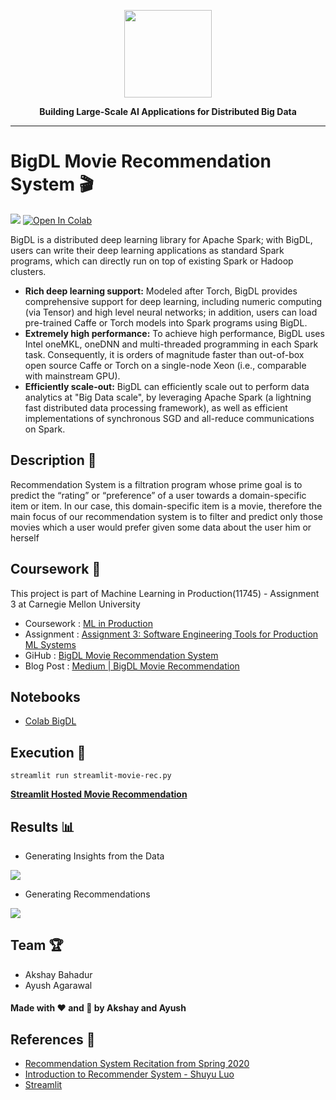 <div align="center">

<p align="center"> <img src="https://bigdl-project.github.io/img/bigdl_logo.png" height="140px"><br></p>

**Building Large-Scale AI Applications for Distributed Big Data**

</div>

---

# BigDL Movie Recommendation System 🎬
[![](https://img.shields.io/badge/BigDL-MovieRec-brightgreen)](https://share.streamlit.io/akshaybahadur21/bigdl-movie-rec/main/streamlit-movie-rec.py) 
[![Open In Colab](https://github.com/namanarora97/Data-Science-Notebooks/blob/main/assets/colab-badge.svg)](https://colab.research.google.com/drive/1c-Qh6GHigYbb_8zxjDGbjbx7ivN1UKs4?usp=sharing)

BigDL is a distributed deep learning library for Apache Spark; with BigDL, users can write their deep learning applications as standard Spark programs, which can directly run on top of existing Spark or Hadoop clusters.

- **Rich deep learning support:** Modeled after Torch, BigDL provides comprehensive support for deep learning, including numeric computing (via Tensor) and high level neural networks; in addition, users can load pre-trained Caffe or Torch models into Spark programs using BigDL.
- **Extremely high performance:** To achieve high performance, BigDL uses Intel oneMKL, oneDNN and multi-threaded programming in each Spark task. Consequently, it is orders of magnitude faster than out-of-box open source Caffe or Torch on a single-node Xeon (i.e., comparable with mainstream GPU).
- **Efficiently scale-out:** BigDL can efficiently scale out to perform data analytics at "Big Data scale", by leveraging Apache Spark (a lightning fast distributed data processing framework), as well as efficient implementations of synchronous SGD and all-reduce communications on Spark.

## Description 🍿
Recommendation System is a filtration program whose prime goal is to predict the “rating” or “preference” of a user towards a domain-specific item or item. 
 In our case, this domain-specific item is a movie, therefore the main focus of our recommendation system is to filter and predict only those movies which a user would prefer given some data about the user him or herself
 
 ## Coursework 🎍
 This project is part of Machine Learning in Production(11745) - Assignment 3 at Carnegie Mellon University
 - Coursework : [ML in Production](https://ckaestne.github.io/seai/)
 - Assignment : [Assignment 3: Software Engineering Tools for Production ML Systems](https://github.com/ckaestne/seai/blob/S2022/assignments/I3_se4ai_tools.md)
 - GiHub : [BigDL Movie Recommendation System](https://github.com/akshaybahadur21/bigDL-Movie-Rec)
 - Blog Post : [Medium | BigDL Movie Recommendation](https://medium.com/@mlprodhw3/bigdl-movie-recommendation-system-3ac04d0e65cb)


## Notebooks
- [Colab BigDL](https://colab.research.google.com/drive/1c-Qh6GHigYbb_8zxjDGbjbx7ivN1UKs4?usp=sharing)

## Execution 🐉

```streamlit run streamlit-movie-rec.py```

**[Streamlit Hosted Movie Recommendation](https://share.streamlit.io/akshaybahadur21/bigdl-movie-rec/main/streamlit-movie-rec.py)**

## Results 📊
- Generating Insights from the Data
<img src="https://github.com/akshaybahadur21/BLOB/blob/master/bigDL-movie1.gif">

- Generating Recommendations
<img src="https://github.com/akshaybahadur21/BLOB/blob/master/bigDL-Movie2.gif">

## Team 🏆

- Akshay Bahadur
- Ayush Agarawal

#### Made with ❤️ and 🦙 by Akshay and Ayush


## References 🔱
- [Recommendation System Recitation from Spring 2020](https://github.com/ckaestne/seai/blob/S2020/recitations/06_Collaborative_Filtering.ipynb)
- [Introduction to Recommender System - Shuyu Luo](https://towardsdatascience.com/intro-to-recommender-system-collaborative-filtering-64a238194a26)
- [Streamlit](https://streamlit.io/)
